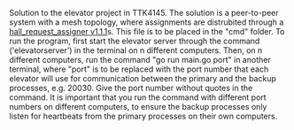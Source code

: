 Solution to the elevator project in TTK4145. The solution is a peer-to-peer system with a mesh topology, where assignments are distrubited through a [hall_request_assigner v1.1.1](https://github.com/TTK4145/Project-resources/releases/tag/v1.1.1)s. This file is to be placed in the "cmd" folder. To run the program, first start the elevator server through the command ('elevatorserver') in the terminal on n different computers. Then, on n different computers, run the command "go run main.go port" in another terminal, where "port" is to be replaced with the port number that each elevator will use for communication between the primary and the backup processes, e.g. 20030. Give the port number without quotes in the command. It is important that you run the command with different port numbers on different computers, to ensure the backup processes only listen for heartbeats from the primary processes on their own computers. 
